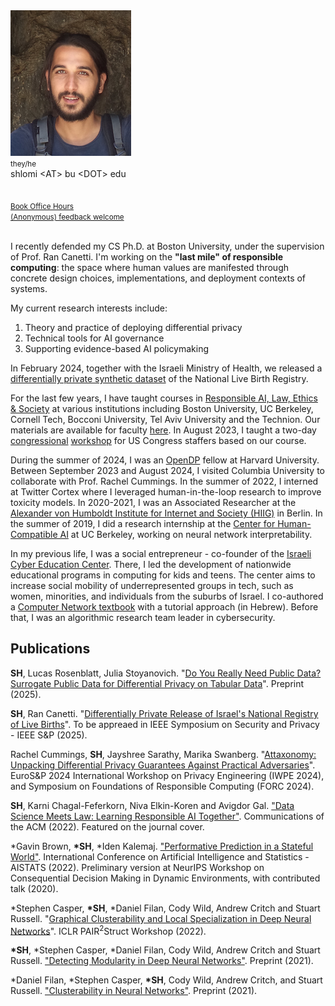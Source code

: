 <img class="profile-photo" src="static/images/profile.png" />

<div class="contact">
    <small>they/he</small>
    <br />
    <i class="fas fa-envelope fa-2x"></i> shlomi &lt;AT&gt; bu &lt;DOT&gt; edu
    <br />
    <small><a href="https://bsky.app/profile/hodthoughts.bsky.social"><i class="fab fa-bluesky fa-2x"></i></a></small>
    <small><a href="https://twitter.com/hodthoughts"><i class="fab fa-twitter fa-2x"></i></a></small>
    <br />
    <a href="https://www.semanticscholar.org/author/1557572573"><i class="ai ai-semantic-scholar-square ai-2x"></i></a>
    <a href="https://scholar.google.com/citations?user=s_WPt74AAAAJ"><i class="ai ai-google-scholar-square ai-2x"></i></a>
    <a href="https://www.linkedin.com/in/shlomi-hod/"><i class="fab fa-linkedin fa-2x"></i></a>
	<!-- <a href="https://drive.google.com/file/d/1e43VAHjGMvHotb0iAwne4PmA2y9db-bK/view?usp=sharing"><span style="font-size: xx-large; font-family:'Passion One'">CV</span></a> -->
    <a href="https://github.com/shlomihod"><i class="fab fa-github fa-2x"></i></a>
    <br />
    <small><a href="https://calendly.com/shlomi-hod/office-hours">Book Office Hours</a></small>
    <br />
    <small><a href="https://www.admonymous.co/shlomi">(Anonymous) feedback welcome</a></small>
</div>

<br/>



I recently defended my CS Ph.D. at Boston University, under the supervision of Prof. Ran Canetti.
I'm working on the **"last mile" of responsible computing**: the space where human values are manifested
through concrete design choices, implementations, and deployment contexts of systems.

My current research interests include:

1. Theory and practice of deploying differential privacy
2. Technical tools for AI governance
3. Supporting evidence-based AI policymaking

In February 2024, together with the Israeli Ministry of Health, we released a [differentially private synthetic dataset](https://birth.dataset.pub) of the National Live Birth Registry.

For the last few years, I have taught courses in [Responsible AI, Law, Ethics & Society](https://learn.responsibly.ai/) at various institutions including Boston University, UC Berkeley, Cornell Tech, Bocconi University, Tel Aviv University and the Technion. Our materials are available for faculty [here](https://teach.responsibly.ai/). In August 2023, I taught a two-day [congressional](https://www.bu.edu/hic/2023/08/30/shlomi-hod-leads-congressional-workshop-on-responsible-ai/) [workshop](https://gov.responsibly.ai/23-congress/) for US Congress staffers based on our course.

During the summer of 2024, I was an [OpenDP](https://opendp.org) fellow at Harvard University. Between September 2023 and August 2024, I visited Columbia University to collaborate with Prof. Rachel Cummings. In the summer of 2022, I interned at Twitter Cortex where I leveraged human-in-the-loop research to improve toxicity models. In 2020-2021, I was an Associated Researcher at the [Alexander von Humboldt Institute for Internet and Society (HIIG)](https://www.hiig.de/en/) in Berlin. In the summer of 2019, I did a research internship at the [Center for Human-Compatible AI](https://humancompatible.ai/) at UC Berkeley, working on neural network interpretability. 

In my previous life, I was a social entrepreneur - co-founder of the [Israeli Cyber Education Center](https://cyber.org.il/about-us-eng/). There, I led the development of nationwide educational programs in computing for kids and teens. The center aims to increase social mobility of underrepresented groups in tech, such as women, minorities, and individuals from the suburbs of Israel. I co-authored a [Computer Network textbook](https://data.cyber.org.il/networks/networks.pdf) with a tutorial approach (in Hebrew). 
Before that, I was an algorithmic research team leader in cybersecurity.

## Publications

**SH**, Lucas Rosenblatt, Julia Stoyanovich. "[Do You Really Need Public Data? Surrogate Public Data for Differential Privacy on Tabular Data](https://arxiv.org/abs/2504.14368)". Preprint (2025).

**SH**, Ran Canetti. "[Differentially Private Release of Israel's National Registry of Live Births](https://arxiv.org/abs/2405.00267)". To be appreaed in IEEE Symposium on Security and Privacy - IEEE S&P (2025).

Rachel Cummings, **SH**, Jayshree Sarathy, Marika Swanberg. "[Attaxonomy: Unpacking Differential Privacy Guarantees Against Practical Adversaries](https://arxiv.org/abs/2405.01716)". EuroS&P 2024 International Workshop on Privacy Engineering (IWPE 2024), and Symposium on Foundations of Responsible Computing (FORC 2024).

**SH**, Karni Chagal-Feferkorn, Niva Elkin-Koren and Avigdor Gal. ["Data Science Meets Law: Learning Responsible AI Together"](https://cacm.acm.org/magazines/2022/2/258224-data-science-meets-law/fulltext/). Communications of the ACM (2022). Featured on the journal cover.

\*Gavin Brown, **\*SH**, \*Iden Kalemaj. ["Performative Prediction in a Stateful World"](https://arxiv.org/abs/2011.03885). International Conference on Artificial Intelligence and Statistics - AISTATS (2022). Preliminary version at NeurIPS Workshop on Consequential Decision Making in Dynamic Environments, with contributed talk (2020).

\*Stephen Casper, **\*SH**, \*Daniel Filan, Cody Wild, Andrew Critch and Stuart Russell. "[Graphical Clusterability and Local Specialization in Deep Neural Networks](https://openreview.net/pdf?id=HreeeJvkue9)". ICLR PAIR<sup>2</sup>Struct Workshop (2022).

**\*SH**, \*Stephen Casper, \*Daniel Filan, Cody Wild, Andrew Critch and Stuart Russell. ["Detecting Modularity in Deep Neural Networks"](https://arxiv.org/abs/2110.08058). Preprint (2021).

\*Daniel Filan, \*Stephen Casper, **\*SH**, Cody Wild, Andrew Critch, and Stuart Russell. ["Clusterability in Neural Networks"](https://arxiv.org/abs/2103.03386). Preprint (2021).
